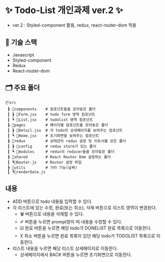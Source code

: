 # ✨ Todo-List 개인과제 ver.2 ✨

- ver.2 : Styled-component 활용, redux, react-router-dom 적용

## 🔧 기술 스택

- Javascript
- Styled-component
- Redux
- React-router-dom

## 🗂️ 주요 폴더

```
📦src
 ┣ 📂components    # 컴포넌트들을 모아놓은 폴더
 ┃ ┣ 📂Form.jsx    # todo form 영역 컴포넌트
 ┃ ┗ 📂List.jsx    # todolist 영역 컴포넌트
 ┣ 📂pages         # 페이지별 컴포넌트를 모아놓은 폴더
 ┃ ┣ 📂Detail.jsx  # 각 todo의 상세페이지를 보여주는 컴포넌트
 ┃ ┗ 📂Home.jsx    # 초기화면을 보여주는 컴포넌트
 ┣ 📂redux         # 상태관리 redux 설정 및 리듀서를 모은 폴더
 ┃ ┣ 📂config      # redux store가 있는 폴더
 ┃ ┗ 📂modules     # redux의 reducer들을 모아놓은 폴더
 ┣ 📂shared        # React Router Dom 설정하는 폴더
 ┃ ┗📂Router.js    # Router 설정 파일
 ┣ 📂utils         # 기타 기능(날짜)
 ┃ ┗📂renderDate.js

```

## 내용

- ADD 버튼으로 todo 내용을 입력할 수 있다.
- 각 리스트에 있는 수정, 완료(또는 취소), 삭제 버튼으로 리스트 영역이 변경된다.
  - 🗑️ 버튼으로 내용을 삭제할 수 있다.
  - ✐ 버튼을 누르면 prompt창이 떠 내용을 수정할 수 있다.
  - ☑️ 완료 버튼을 누르면 해당 todo가 DONELIST 완료 목록으로 이동한다.
  - X 취소 버튼을 누르면 완료 목록이 있던 해당 todo가 TODOLIST 목록으로 이동한다.
- 리스트 내용을 누르면 해당 리스트 상세페이지로 이동한다.
  - 상세페이지에서 BACK 버튼을 누르면 초기화면으로 이동한다.
